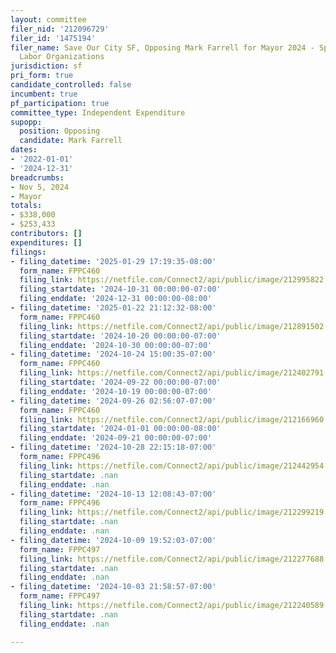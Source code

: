 ```yaml
---
layout: committee
filer_nid: '212096729'
filer_id: '1475194'
filer_name: Save Our City SF, Opposing Mark Farrell for Mayor 2024 - Sponsored by
  Labor Organizations
jurisdiction: sf
pri_form: true
candidate_controlled: false
incumbent: true
pf_participation: true
committee_type: Independent Expenditure
supopp:
  position: Opposing
  candidate: Mark Farrell
dates:
- '2022-01-01'
- '2024-12-31'
breadcrumbs:
- Nov 5, 2024
- Mayor
totals:
- $338,000
- $253,433
contributors: []
expenditures: []
filings:
- filing_datetime: '2025-01-29 17:19:35-08:00'
  form_name: FPPC460
  filing_link: https://netfile.com/Connect2/api/public/image/212995822
  filing_startdate: '2024-10-31 00:00:00-07:00'
  filing_enddate: '2024-12-31 00:00:00-08:00'
- filing_datetime: '2025-01-22 21:12:32-08:00'
  form_name: FPPC460
  filing_link: https://netfile.com/Connect2/api/public/image/212891502
  filing_startdate: '2024-10-20 00:00:00-07:00'
  filing_enddate: '2024-10-30 00:00:00-07:00'
- filing_datetime: '2024-10-24 15:00:35-07:00'
  form_name: FPPC460
  filing_link: https://netfile.com/Connect2/api/public/image/212402791
  filing_startdate: '2024-09-22 00:00:00-07:00'
  filing_enddate: '2024-10-19 00:00:00-07:00'
- filing_datetime: '2024-09-26 02:56:07-07:00'
  form_name: FPPC460
  filing_link: https://netfile.com/Connect2/api/public/image/212166960
  filing_startdate: '2024-01-01 00:00:00-08:00'
  filing_enddate: '2024-09-21 00:00:00-07:00'
- filing_datetime: '2024-10-28 22:15:18-07:00'
  form_name: FPPC496
  filing_link: https://netfile.com/Connect2/api/public/image/212442954
  filing_startdate: .nan
  filing_enddate: .nan
- filing_datetime: '2024-10-13 12:08:43-07:00'
  form_name: FPPC496
  filing_link: https://netfile.com/Connect2/api/public/image/212299219
  filing_startdate: .nan
  filing_enddate: .nan
- filing_datetime: '2024-10-09 19:52:03-07:00'
  form_name: FPPC497
  filing_link: https://netfile.com/Connect2/api/public/image/212277688
  filing_startdate: .nan
  filing_enddate: .nan
- filing_datetime: '2024-10-03 21:58:57-07:00'
  form_name: FPPC497
  filing_link: https://netfile.com/Connect2/api/public/image/212240589
  filing_startdate: .nan
  filing_enddate: .nan

---
```

